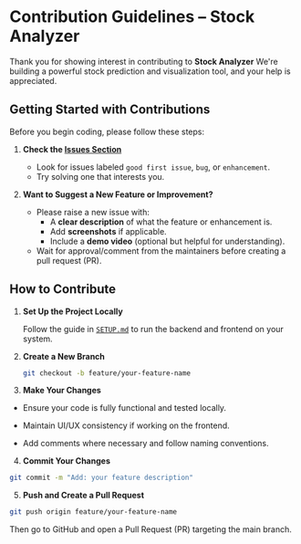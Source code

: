 # Contribution Guidelines – Stock Analyzer

Thank you for showing interest in contributing to **Stock Analyzer**
We're building a powerful stock prediction and visualization tool, and your help is appreciated.

## Getting Started with Contributions

Before you begin coding, please follow these steps:

1. **Check the [Issues Section](https://github.com/SrigadaAkshayKumar/stock/issues)**

   - Look for issues labeled `good first issue`, `bug`, or `enhancement`.
   - Try solving one that interests you.

2. **Want to Suggest a New Feature or Improvement?**
   - Please raise a new issue with:
     - A **clear description** of what the feature or enhancement is.
     - Add **screenshots** if applicable.
     - Include a **demo video** (optional but helpful for understanding).
   - Wait for approval/comment from the maintainers before creating a pull request (PR).

## How to Contribute

1. **Set Up the Project Locally**

   Follow the guide in [`SETUP.md`](./SETUP.md) to run the backend and frontend on your system.

2. **Create a New Branch**

   ```bash
   git checkout -b feature/your-feature-name
   ```

3. **Make Your Changes**

- Ensure your code is fully functional and tested locally.

- Maintain UI/UX consistency if working on the frontend.

- Add comments where necessary and follow naming conventions.

4. **Commit Your Changes**

```bash
git commit -m "Add: your feature description"
```

5. **Push and Create a Pull Request**

```bash
git push origin feature/your-feature-name
```

Then go to GitHub and open a Pull Request (PR) targeting the main branch.
